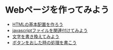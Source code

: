 # Webページを作ってみよう
* [HTMLの基本配置を作ろう](HTMLの基本配置を作ろう.md)
* [javascriptファイルを関連付けてみよう](javascriptファイルを関連付けてみよう.md)
* [文字を書き換えてみよう](文字を書き換えてみよう.md)
* [ボタンをおした時の処理を書こう](ボタンをおした時の処理を書こう.md)
